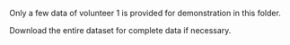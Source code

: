Only a few data of volunteer 1 is provided for demonstration in this folder.

Download the entire dataset for complete data if necessary.
